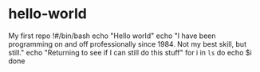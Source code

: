 # hello-world
My first repo
!#/bin/bash
echo "Hello world"
echo "I have been programming on and off professionally since 1984. Not my best skill, but still."
echo "Returning to see if I can still do this stuff"
for i in `ls`
do
echo $i
done

